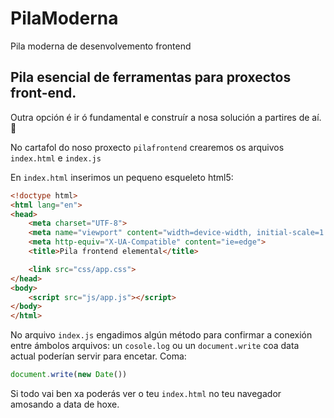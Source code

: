 # PilaModerna
 Pila moderna de desenvolvemento frontend

## Pila esencial de ferramentas para proxectos front-end.

Outra opción é ir ó fundamental e construír a nosa solución a partires de aí. 🚀

No cartafol do noso proxecto ```pilafrontend``` crearemos os arquivos ```index.html``` e ```index.js```

En ```index.html``` inserimos un pequeno esqueleto html5:

```html
<!doctype html>
<html lang="en">
<head>
    <meta charset="UTF-8">
    <meta name="viewport" content="width=device-width, initial-scale=1.0">
    <meta http-equiv="X-UA-Compatible" content="ie=edge">
    <title>Pila frontend elemental</title>

    <link src="css/app.css">
</head>
<body>
    <script src="js/app.js"></script>
</body>
</html>
```

No arquivo ```index.js``` engadimos algún método para confirmar a conexión entre ámbolos arquivos: un ```cosole.log``` ou un ```document.write``` coa data actual poderían servir para encetar. Coma:

```js
document.write(new Date())
```

Si todo vai ben xa poderás ver o teu ```index.html``` no teu navegador amosando a data de hoxe.